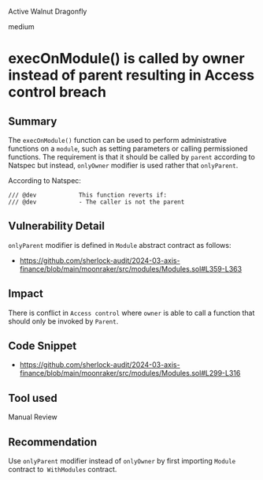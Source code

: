 Active Walnut Dragonfly

medium

# execOnModule() is called by owner instead of parent resulting in Access control breach

## Summary
The  `execOnModule()` function  can be used to perform administrative functions on a `module`, such as setting parameters or calling permissioned functions. 
The requirement is that it should be called by `parent` according to Natspec but instead, `onlyOwner` modifier is used rather that `onlyParent`.

According to Natspec:
```solidity
/// @dev            This function reverts if:
/// @dev            - The caller is not the parent
```

## Vulnerability Detail
`onlyParent` modifier is defined in `Module` abstract contract as follows:
- https://github.com/sherlock-audit/2024-03-axis-finance/blob/main/moonraker/src/modules/Modules.sol#L359-L363

## Impact
There is conflict in `Access control` where `owner` is able to call a function that should only be invoked by `Parent`.

## Code Snippet
- https://github.com/sherlock-audit/2024-03-axis-finance/blob/main/moonraker/src/modules/Modules.sol#L299-L316

## Tool used
Manual Review

## Recommendation
Use `onlyParent` modifier instead of `onlyOwner` by first importing `Module` contract to` WithModules` contract.
